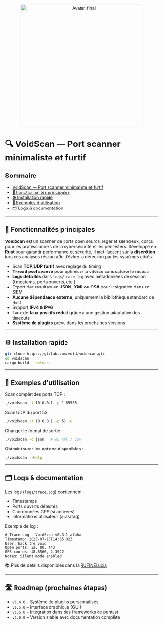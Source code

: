 
<p align="center">
  <img src="assets/Avatar_final.png" alt="Avatar_final" width="400"/>
</p>

# 🔍 VoidScan — Port scanner minimaliste et furtif

## Sommaire
- [VoidScan — Port scanner minimaliste et furtif](#-voidscan--port-scanner-minimaliste-et-furtif)
- [🧰 Fonctionnalités principales](#-fonctionnalités-principales)
- [⚙️ Installation rapide](#️-installation-rapide)
- [🚀 Exemples d'utilisation](#-exemples-dutilisation)
- [🗂️ Logs & documentation](#️-logs--documentation)

---

## 🧰 Fonctionnalités principales

**VoidScan** est un scanner de ports open source, léger et silencieux, conçu pour les professionnels de la cybersécurité et les pentesters. Développé en **Rust** pour garantir performance et sécurité, il met l’accent sur la **discrétion** lors des analyses réseau afin d’éviter la détection par les systèmes ciblés.

- Scan **TCP/UDP furtif** avec réglage du timing  
- **Thread pool avancé** pour optimiser la vitesse sans saturer le réseau  
- **Logs détaillés** dans `logs/trace.log` avec métadonnées de session (timestamp, ports ouverts, etc.)  
- Export des résultats en **JSON, XML ou CSV** pour intégration dans un SIEM  
- **Aucune dépendance externe**, uniquement la bibliothèque standard de Rust  
- Support **IPv4 & IPv6**  
- Taux de **faux positifs réduit** grâce à une gestion adaptative des timeouts  
- **Système de plugins** prévu dans les prochaines versions  

---

## ⚙️ Installation rapide

```bash
git clone https://gitlab.com/void/voidscan.git
cd voidscan
cargo build --release
```

---

## 🚀 Exemples d'utilisation

Scan complet des ports TCP :

```bash
./voidscan -t 10.0.0.1 -p 1-65535
```

Scan UDP du port 53 :

```bash
./voidscan -t 10.0.0.1 -p 53 -u
```

Changer le format de sortie :

```bash
./voidscan -o json   # ou xml / csv
```

Obtenir toutes les options disponibles :

```bash
./voidscan --help
```

---

## 🗂️ Logs & documentation

Les logs (`logs/trace.log`) contiennent :
- Timestamps
- Ports ouverts détectés
- Coordonnées GPS (si activées)
- Informations utilisateur (alias/tag)

Exemple de log :

```
# Trace Log - VoidScan v0.3.1-alpha
Timestamp: 2025-07-15T14:35:02Z
User: hack_the_void
Open ports: 22, 80, 443
GPS coords: 48.8566, 2.3522
Notes: Silent mode enabled
```

📚 Plus de détails disponibles dans la [RUFINELucia](https://github.com/RUFINELucia)

---

## 🛣️ Roadmap (prochaines étapes)

- `v0.4.0` – Système de plugins personnalisés  
- `v0.5.0` – Interface graphique (GUI)  
- `v0.6.0` – Intégration dans des frameworks de pentest  
- `v1.0.0` – Version stable avec documentation complète  
